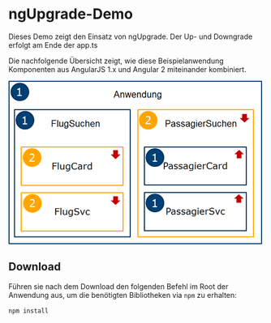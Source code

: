 # ngUpgrade-Demo

Dieses Demo zeigt den Einsatz von ngUpgrade. Der Up- und Downgrade erfolgt am Ende der app.ts

Die nachfolgende Übersicht zeigt, wie diese Beispielanwendung Komponenten aus AngularJS 1.x und Angular 2 miteinander kombiniert.

![Aufbau](ngUpgradeSample.png)

## Download

Führen sie nach dem Download den folgenden Befehl im Root der Anwendung aus, um die benötigten Bibliotheken via ``npm`` zu erhalten:

```
npm install
```